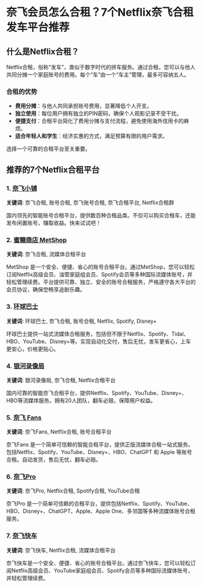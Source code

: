 # 奈飞会员怎么合租？7个Netflix奈飞合租发车平台推荐

## 什么是Netflix合租？

Netflix合租，俗称“发车”，类似于数字时代的拼车服务。通过合租，您可以与他人共同分摊一个家庭账号的费用。每个“车”由一个“车主”管理，最多可容纳五人。

### 合租的优势

- **费用分摊**：与他人共同承担账号费用，显著降低个人开支。
- **独立使用**：每位用户拥有独立的PIN密码，确保个人观影记录不受干扰。
- **便捷支付**：合租平台简化了费用分摊与支付流程，避免使用海外信用卡的麻烦。
- **适合年轻人和学生**：经济实惠的方式，满足预算有限的用户需求。

选择一个可靠的合租平台至关重要。

## 推荐的7个Netflix合租平台

### 1. [奈飞小铺](https://www.ihezu.cn/)

**关键词**: 奈飞合租, 账号合租, 奈飞账号合租, 奈飞合租平台, Netflix合租群

国内领先的智能账号合租平台，提供数百种合租品类。不仅可以购买合租车，还能发布闲置账号，赚取收益。快来试试吧！

### 2. [蜜糖商店 MetShop](https://metshop.cn/Shop)

**关键词**: 奈飞合租, 流媒体合租平台

MetShop 是一个安全、便捷、省心的账号合租平台。通过MetShop，您可以轻松订阅Netflix高级会员、油管家庭组会员、Spotify会员等多种国际流媒体账号，并轻松管理续费。平台提供可靠、独立、安全的账号合租服务，严格遵守各大平台的会员协议，确保您畅享追剧乐趣。

### 3. [环球巴士](https://universalbus.cn/)

**关键词**: 环球巴士, 奈飞合租, 账号合租, Netflix, Spotify, Disney+

环球巴士提供一站式流媒体合租服务，包括但不限于Netflix、Spotify、Tidal、HBO、YouTube、Disney+等。实现自动化交付，售后无忧，发车更省心，上车更安心，价格更贴心。

### 4. [银河录像局](https://nf.video/)

**关键词**: 银河录像局, 奈飞合租, Netflix合租平台

国内可靠的智能奈飞合租平台，提供Netflix、Spotify、YouTube、Disney+、HBO等流媒体服务。拥有20人团队，翻车必赔，保障用户权益。

### 5. [奈飞 Fans](https://www.netflix.fans/)

**关键词**: 奈飞Fans, Netflix合租, 账号合租平台

奈飞Fans 是一个简单可信赖的智能合租平台，提供正版流媒体合租一站式服务。包括Netflix、Spotify、YouTube、Disney+、HBO、ChatGPT 和 Apple 等账号合租。自动发货，售后无忧，翻车必赔。

### 6. [奈飞Pro](https://naifei.pro)

**关键词**: 奈飞Pro, Netflix合租, Spotify合租, YouTube合租

奈飞Pro 是一个简单可信赖的合租平台，提供包括Netflix、Spotify、YouTube、HBO、Disney+、ChatGPT、Apple、Apple One、多邻国等多种流媒体账号合租服务。

### 7. [奈飞快车](https://www.wgeton.com/)

**关键词**: 奈飞快车, Netflix合租, 流媒体合租平台

奈飞快车是一个安全、便捷、省心的账号合租平台。通过奈飞快车，您可以轻松订阅Netflix高级会员、YouTube家庭组会员、Spotify会员等多种国际流媒体账号，并轻松管理续费。

